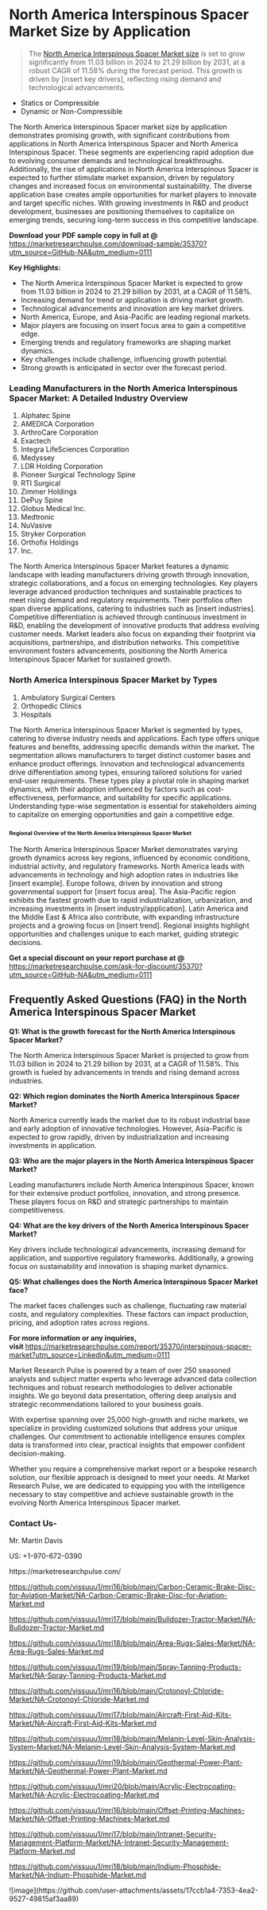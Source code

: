 <h1>North America Interspinous Spacer Market&nbsp;Size by Application</h1><blockquote><p>The <a href="https://marketresearchpulse.com/download-sample/35370?utm_source=GitHub-NA&amp;utm_medium=0111">North America Interspinous Spacer Market size</a> is set to grow significantly from 11.03 billion in 2024 to 21.29 billion by 2031, at a robust CAGR of 11.58% during the forecast period. This growth is driven by [insert key drivers], reflecting rising demand and technological advancements.</p></blockquote><ul><li>Statics or Compressible <li> Dynamic or Non-Compressible</li></ul><p>The North America Interspinous Spacer market size by application demonstrates promising growth, with significant contributions from applications in North America Interspinous Spacer and North America Interspinous Spacer. These segments are experiencing rapid adoption due to evolving consumer demands and technological breakthroughs. Additionally, the rise of applications in North America Interspinous Spacer is expected to further stimulate market expansion, driven by regulatory changes and increased focus on environmental sustainability. The diverse application base creates ample opportunities for market players to innovate and target specific niches. With growing investments in R&D and product development, businesses are positioning themselves to capitalize on emerging trends, securing long-term success in this competitive landscape.</p><p><strong>Download your PDF sample copy in full at @ </strong><a href="https://marketresearchpulse.com/download-sample/35370?utm_source=GitHub-NA&amp;utm_medium=0111">https://marketresearchpulse.com/download-sample/35370?utm_source=GitHub-NA&amp;utm_medium=0111</a></p><p><strong>Key Highlights: </strong></p><ul><li>The North America Interspinous Spacer Market is expected to grow from 11.03 billion in 2024 to 21.29 billion by 2031, at a CAGR of 11.58%.</li><li>Increasing demand for trend or application is driving market growth.</li><li>Technological advancements and innovation are key market drivers.</li><li>North America, Europe, and Asia-Pacific are leading regional markets.</li><li>Major players are focusing on insert focus area to gain a competitive edge.</li><li>Emerging trends and regulatory frameworks are shaping market dynamics.</li><li>Key challenges include challenge, influencing growth potential.</li><li>Strong growth is anticipated in sector over the forecast period.</li></ul><h3>Leading Manufacturers in the North America Interspinous Spacer Market: A Detailed Industry Overview</h3><ol><li>Alphatec Spine</li><li>AMEDICA Corporation</li><li>ArthroCare Corporation</li><li>Exactech</li><li>Integra LifeSciences Corporation</li><li>Medyssey</li><li>LDR Holding Corporation</li><li>Pioneer Surgical Technology Spine</li><li>RTI Surgical</li><li>Zimmer Holdings</li><li>DePuy Spine</li><li>Globus Medical Inc.</li><li>Medtronic</li><li>NuVasive</li><li>Stryker Corporation</li><li>Orthofix Holdings</li><li>Inc.</li></ol><div class="flex max-w-full flex-col flex-grow"><div class="min-h-8 text-message flex w-full flex-col items-end gap-2 whitespace-normal break-words [.text-message+&amp;]:mt-5" dir="auto" data-message-author-role="assistant" data-message-id="fd8432e4-4910-450d-b182-61b7bfb0a01f" data-message-model-slug="gpt-4o"><div class="flex w-full flex-col gap-1 empty:hidden first:pt-[3px]"><div class="markdown prose w-full break-words dark:prose-invert light"><p>The North America Interspinous Spacer Market features a dynamic landscape with leading manufacturers driving growth through innovation, strategic collaborations, and a focus on emerging technologies. Key players leverage advanced production techniques and sustainable practices to meet rising demand and regulatory requirements. Their portfolios often span diverse applications, catering to industries such as [insert industries]. Competitive differentiation is achieved through continuous investment in R&amp;D, enabling the development of innovative products that address evolving customer needs. Market leaders also focus on expanding their footprint via acquisitions, partnerships, and distribution networks. This competitive environment fosters advancements, positioning the North America Interspinous Spacer Market for sustained growth.</p></div></div></div></div><h3>North America Interspinous Spacer Market by Types</h3><ol><li>Ambulatory Surgical Centers <li> Orthopedic Clinics <li> Hospitals</li></ol><div class="flex max-w-full flex-col flex-grow"><div class="min-h-8 text-message flex w-full flex-col items-end gap-2 whitespace-normal break-words [.text-message+&amp;]:mt-5" dir="auto" data-message-author-role="assistant" data-message-id="084470be-0bb7-4664-bddf-5156b4f41249" data-message-model-slug="gpt-4o-mini"><div class="flex w-full flex-col gap-1 empty:hidden first:pt-[3px]"><div class="markdown prose w-full break-words dark:prose-invert light"><p>The North America Interspinous Spacer Market is segmented by types, catering to diverse industry needs and applications. Each type offers unique features and benefits, addressing specific demands within the market. The segmentation allows manufacturers to target distinct customer bases and enhance product offerings. Innovation and technological advancements drive differentiation among types, ensuring tailored solutions for varied end-user requirements. These types play a pivotal role in shaping market dynamics, with their adoption influenced by factors such as cost-effectiveness, performance, and suitability for specific applications. Understanding type-wise segmentation is essential for stakeholders aiming to capitalize on emerging opportunities and gain a competitive edge.</p></div></div></div></div><h3><span style="font-size: 11px;">Regional Overview of the North America Interspinous Spacer Market</span></h3><div class="flex max-w-full flex-col flex-grow"><div class="min-h-8 text-message flex w-full flex-col items-end gap-2 whitespace-normal break-words [.text-message+&amp;]:mt-5" dir="auto" data-message-author-role="assistant" data-message-id="e9038762-ce64-4e30-91c9-9bd413514231" data-message-model-slug="gpt-4o-mini"><div class="flex w-full flex-col gap-1 empty:hidden first:pt-[3px]"><div class="markdown prose w-full break-words dark:prose-invert light"><p>The North America Interspinous Spacer Market demonstrates varying growth dynamics across key regions, influenced by economic conditions, industrial activity, and regulatory frameworks. North America leads with advancements in technology and high adoption rates in industries like [insert example]. Europe follows, driven by innovation and strong governmental support for [insert focus area]. The Asia-Pacific region exhibits the fastest growth due to rapid industrialization, urbanization, and increasing investments in [insert industry/application]. Latin America and the Middle East &amp; Africa also contribute, with expanding infrastructure projects and a growing focus on [insert trend]. Regional insights highlight opportunities and challenges unique to each market, guiding strategic decisions.</p></div></div></div></div><p><strong>Get a special discount on your report purchase at @ </strong><a href="https://marketresearchpulse.com/ask-for-discount/35370?utm_source=GitHub-NA&amp;utm_medium=0111">https://marketresearchpulse.com/ask-for-discount/35370?utm_source=GitHub-NA&amp;utm_medium=0111</a></p><h2>Frequently Asked Questions (FAQ) in the North America Interspinous Spacer Market</h2><p><strong>Q1: What is the growth forecast for the North America Interspinous Spacer Market?</strong></p><p>The North America Interspinous Spacer Market is projected to grow from 11.03 billion in 2024 to 21.29 billion by 2031, at a CAGR of 11.58%. This growth is fueled by advancements in trends and rising demand across industries.</p><p><strong>Q2: Which region dominates the North America Interspinous Spacer Market?</strong></p><p>North America currently leads the market due to its robust industrial base and early adoption of innovative technologies. However, Asia-Pacific is expected to grow rapidly, driven by industrialization and increasing investments in application.</p><p><strong>Q3: Who are the major players in the North America Interspinous Spacer Market?</strong></p><p>Leading manufacturers include North America Interspinous Spacer, known for their extensive product portfolios, innovation, and strong presence. These players focus on R&amp;D and strategic partnerships to maintain competitiveness.</p><p><strong>Q4: What are the key drivers of the North America Interspinous Spacer Market?</strong></p><p>Key drivers include technological advancements, increasing demand for application, and supportive regulatory frameworks. Additionally, a growing focus on sustainability and innovation is shaping market dynamics.</p><p><strong>Q5: What challenges does the North America Interspinous Spacer Market face?</strong></p><p>The market faces challenges such as challenge, fluctuating raw material costs, and regulatory complexities. These factors can impact production, pricing, and adoption rates across regions.</p><p><strong>For more information or any inquiries, visit&nbsp;</strong><a href="https://marketresearchpulse.com/report/35370/interspinous-spacer-market?utm_source=Linkedin&utm_medium=0111">https://marketresearchpulse.com/report/35370/interspinous-spacer-market?utm_source=Linkedin&utm_medium=0111</a></p><p>Market Research Pulse is powered by a team of over 250 seasoned analysts and subject matter experts who leverage advanced data collection techniques and robust research methodologies to deliver actionable insights. We go beyond data presentation, offering deep analysis and strategic recommendations tailored to your business goals.</p><p>With expertise spanning over 25,000 high-growth and niche markets, we specialize in providing customized solutions that address your unique challenges. Our commitment to actionable intelligence ensures complex data is transformed into clear, practical insights that empower confident decision-making.</p><p>Whether you require a comprehensive market report or a bespoke research solution, our flexible approach is designed to meet your needs. At Market Research Pulse, we are dedicated to equipping you with the intelligence necessary to stay competitive and achieve sustainable growth in the evolving North America Interspinous Spacer market.</p><h3><strong>Contact Us-</strong></h3><p>Mr. Martin Davis</p><p>US: +1-970-672-0390</p><p>https://marketresearchpulse.com/</p><p><a href="https://github.com/vissuuu1/mri16/blob/main/Carbon-Ceramic-Brake-Disc-for-Aviation-Market/NA-Carbon-Ceramic-Brake-Disc-for-Aviation-Market.md">https://github.com/vissuuu1/mri16/blob/main/Carbon-Ceramic-Brake-Disc-for-Aviation-Market/NA-Carbon-Ceramic-Brake-Disc-for-Aviation-Market.md</a></p><p><a href="https://github.com/vissuuu1/mri17/blob/main/Bulldozer-Tractor-Market/NA-Bulldozer-Tractor-Market.md">https://github.com/vissuuu1/mri17/blob/main/Bulldozer-Tractor-Market/NA-Bulldozer-Tractor-Market.md</a></p><p><a href="https://github.com/vissuuu1/mri18/blob/main/Area-Rugs-Sales-Market/NA-Area-Rugs-Sales-Market.md">https://github.com/vissuuu1/mri18/blob/main/Area-Rugs-Sales-Market/NA-Area-Rugs-Sales-Market.md</a></p><p><a href="https://github.com/vissuuu1/mri19/blob/main/Spray-Tanning-Products-Market/NA-Spray-Tanning-Products-Market.md">https://github.com/vissuuu1/mri19/blob/main/Spray-Tanning-Products-Market/NA-Spray-Tanning-Products-Market.md</a></p><p><a href="https://github.com/vissuuu1/mri16/blob/main/Crotonoyl-Chloride-Market/NA-Crotonoyl-Chloride-Market.md">https://github.com/vissuuu1/mri16/blob/main/Crotonoyl-Chloride-Market/NA-Crotonoyl-Chloride-Market.md</a></p><p><a href="https://github.com/vissuuu1/mri17/blob/main/Aircraft-First-Aid-Kits-Market/NA-Aircraft-First-Aid-Kits-Market.md">https://github.com/vissuuu1/mri17/blob/main/Aircraft-First-Aid-Kits-Market/NA-Aircraft-First-Aid-Kits-Market.md</a></p><p><a href="https://github.com/vissuuu1/mri18/blob/main/Melanin-Level-Skin-Analysis-System-Market/NA-Melanin-Level-Skin-Analysis-System-Market.md">https://github.com/vissuuu1/mri18/blob/main/Melanin-Level-Skin-Analysis-System-Market/NA-Melanin-Level-Skin-Analysis-System-Market.md</a></p><p><a href="https://github.com/vissuuu1/mri19/blob/main/Geothermal-Power-Plant-Market/NA-Geothermal-Power-Plant-Market.md">https://github.com/vissuuu1/mri19/blob/main/Geothermal-Power-Plant-Market/NA-Geothermal-Power-Plant-Market.md</a></p><p><a href="https://github.com/vissuuu1/mri20/blob/main/Acrylic-Electrocoating-Market/NA-Acrylic-Electrocoating-Market.md">https://github.com/vissuuu1/mri20/blob/main/Acrylic-Electrocoating-Market/NA-Acrylic-Electrocoating-Market.md</a></p><p><a href="https://github.com/vissuuu1/mri16/blob/main/Offset-Printing-Machines-Market/NA-Offset-Printing-Machines-Market.md">https://github.com/vissuuu1/mri16/blob/main/Offset-Printing-Machines-Market/NA-Offset-Printing-Machines-Market.md</a></p><p><a href="https://github.com/vissuuu1/mri17/blob/main/Intranet-Security-Management-Platform-Market/NA-Intranet-Security-Management-Platform-Market.md">https://github.com/vissuuu1/mri17/blob/main/Intranet-Security-Management-Platform-Market/NA-Intranet-Security-Management-Platform-Market.md</a></p><p><a href="https://github.com/vissuuu1/mri18/blob/main/Indium-Phosphide-Market/NA-Indium-Phosphide-Market.md">https://github.com/vissuuu1/mri18/blob/main/Indium-Phosphide-Market/NA-Indium-Phosphide-Market.md</a></p>
![image](https://github.com/user-attachments/assets/17ccb1a4-7353-4ea2-9527-49815af3aa89)

